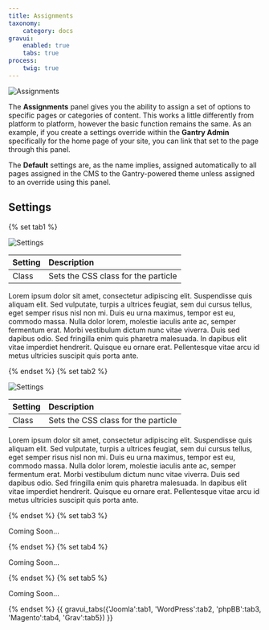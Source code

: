 ```yaml
---
title: Assignments
taxonomy:
    category: docs
gravui:
    enabled: true
    tabs: true
process:
    twig: true
---
```


![Assignments](assignments.jpeg)

The **Assignments** panel gives you the ability to assign a set of options to specific pages or categories of content. This works a little differently from platform to platform, however the basic function remains the same. As an example, if you create a settings override within the **Gantry Admin** specifically for the home page of your site, you can link that set to the page through this panel.

The **Default** settings are, as the name implies, assigned automatically to all pages assigned in the CMS to the Gantry-powered theme unless assigned to an override using this panel.

Settings
-----

{% set tab1 %}

![Settings](assignments_j.png)

| Setting |             Description             |
| :------ | :---------------------------------- |
| Class   | Sets the CSS class for the particle |

Lorem ipsum dolor sit amet, consectetur adipiscing elit. Suspendisse quis aliquam elit. Sed vulputate, turpis a ultrices feugiat, sem dui cursus tellus, eget semper risus nisl non mi. Duis eu urna maximus, tempor est eu, commodo massa. Nulla dolor lorem, molestie iaculis ante ac, semper fermentum erat. Morbi vestibulum dictum nunc vitae viverra. Duis sed dapibus odio. Sed fringilla enim quis pharetra malesuada. In dapibus elit vitae imperdiet hendrerit. Quisque eu ornare erat. Pellentesque vitae arcu id metus ultricies suscipit quis porta ante.

{% endset %}
{% set tab2 %}

![Settings](assignments_wp.png)

| Setting |             Description             |
| :------ | :---------------------------------- |
| Class   | Sets the CSS class for the particle |

Lorem ipsum dolor sit amet, consectetur adipiscing elit. Suspendisse quis aliquam elit. Sed vulputate, turpis a ultrices feugiat, sem dui cursus tellus, eget semper risus nisl non mi. Duis eu urna maximus, tempor est eu, commodo massa. Nulla dolor lorem, molestie iaculis ante ac, semper fermentum erat. Morbi vestibulum dictum nunc vitae viverra. Duis sed dapibus odio. Sed fringilla enim quis pharetra malesuada. In dapibus elit vitae imperdiet hendrerit. Quisque eu ornare erat. Pellentesque vitae arcu id metus ultricies suscipit quis porta ante.

{% endset %}
{% set tab3 %}

Coming Soon...

{% endset %}
{% set tab4 %}

Coming Soon...

{% endset %}
{% set tab5 %}

Coming Soon...

{% endset %}
{{ gravui_tabs({'Joomla':tab1, 'WordPress':tab2, 'phpBB':tab3, 'Magento':tab4, 'Grav':tab5}) }}
